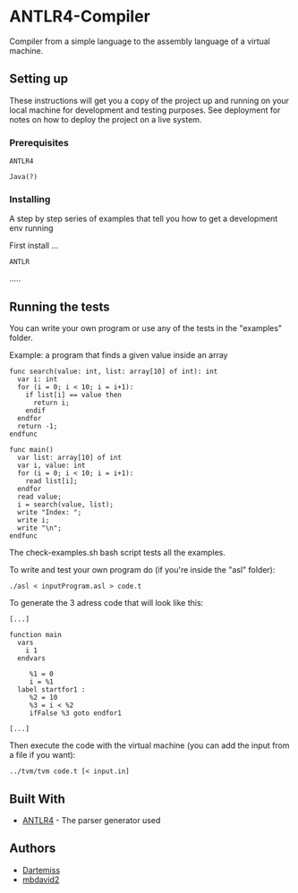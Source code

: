 # ANTLR4-Compiler

Compiler from a simple language to the assembly language of a virtual machine.

## Setting up

These instructions will get you a copy of the project up and running on your local machine for development and testing purposes. See deployment for notes on how to deploy the project on a live system.

### Prerequisites

```
ANTLR4
```

```
Java(?)
```

### Installing

A step by step series of examples that tell you how to get a development env running

First install ...

```
ANTLR
```

.....

## Running the tests

You can write your own program or use any of the tests in the "examples" folder. 

Example: a program that finds a given value inside an array

```
func search(value: int, list: array[10] of int): int
  var i: int
  for (i = 0; i < 10; i = i+1):
    if list[i] == value then
      return i;
    endif
  endfor
  return -1;
endfunc

func main()
  var list: array[10] of int
  var i, value: int
  for (i = 0; i < 10; i = i+1):
    read list[i];
  endfor
  read value;
  i = search(value, list);
  write "Index: ";
  write i;
  write "\n";
endfunc
```

The check-examples.sh bash script tests all the examples.

To write and test your own program do (if you're inside the "asl" folder):

```
./asl < inputProgram.asl > code.t
```

To generate the 3 adress code that will look like this:

```
[...]

function main
  vars
    i 1
  endvars

     %1 = 0
     i = %1
  label startfor1 :
     %2 = 10
     %3 = i < %2
     ifFalse %3 goto endfor1

[...]
```

Then execute the code with the virtual machine (you can add the input from a file if you want):

```
../tvm/tvm code.t [< input.in]
```

## Built With

* [ANTLR4](https://github.com/antlr/antlr4) - The parser generator used

## Authors

* [Dartemiss](https://github.com/Dartemiss)
* [mbdavid2](https://github.com/mbdavid2)
